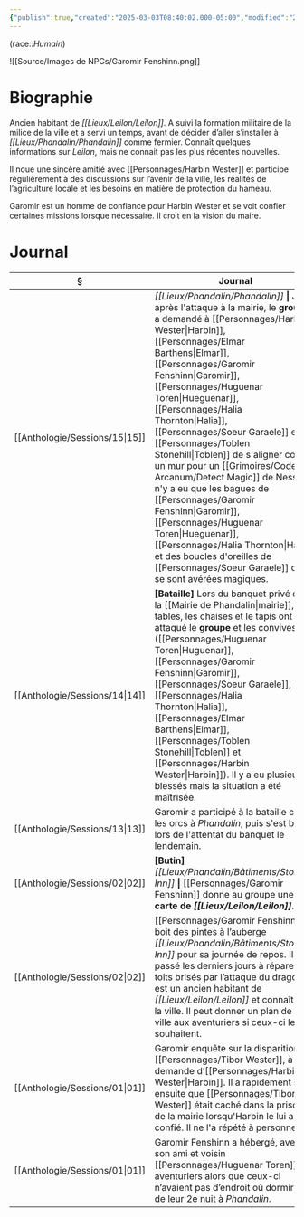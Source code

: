 ```yaml
---
{"publish":true,"created":"2025-03-03T08:40:02.000-05:00","modified":"2025-03-03T08:40:02.000-05:00","cssclasses":""}
---
```



(race::*Humain*)

![[Source/Images de NPCs/Garomir Fenshinn.png]]

# Biographie

Ancien habitant de *[[Lieux/Leilon/Leilon]]*. A suivi la formation militaire de la milice de la ville et a servi un temps, avant de décider d’aller s’installer à *[[Lieux/Phandalin/Phandalin]]* comme fermier. Connaît quelques informations sur *Leilon*, mais ne connait pas les plus récentes nouvelles.

Il noue une sincère amitié avec [[Personnages/Harbin Wester]] et participe régulièrement à des discussions sur l’avenir de la ville, les réalités de l’agriculture locale et les besoins en matière de protection du hameau. 

Garomir est un homme de confiance pour Harbin Wester et se voit confier certaines missions lorsque nécessaire. Il croit en la vision du maire.

# Journal

| §                                 | Journal                                                                                                                                                                                                                                                                                                                                                                                                                                                                                                                                               |
| --------------------------------- | ----------------------------------------------------------------------------------------------------------------------------------------------------------------------------------------------------------------------------------------------------------------------------------------------------------------------------------------------------------------------------------------------------------------------------------------------------------------------------------------------------------------------------------------------------- |
| [[Anthologie/Sessions/15\|15]] | *[[Lieux/Phandalin/Phandalin]]* **\|** Juste après l'attaque à la mairie, le **groupe** a demandé à [[Personnages/Harbin Wester\|Harbin]], [[Personnages/Elmar Barthens\|Elmar]], [[Personnages/Garomir Fenshinn\|Garomir]], [[Personnages/Huguenar Toren\|Hueguenar]], [[Personnages/Halia Thornton\|Halia]], [[Personnages/Soeur Garaele]] et [[Personnages/Toblen Stonehill\|Toblen]] de s'aligner contre un mur pour un [[Grimoires/Codex Arcanum/Detect Magic]] de Nessa. Il n'y a eu que les bagues de [[Personnages/Garomir Fenshinn\|Garomir]], [[Personnages/Huguenar Toren\|Hueguenar]], [[Personnages/Halia Thornton\|Halia]] et des boucles d'oreilles de [[Personnages/Soeur Garaele]] qui se sont avérées magiques. |
| [[Anthologie/Sessions/14\|14]] | **[Bataille]** Lors du banquet privé dans la [[Mairie de Phandalin\|mairie]], les tables, les chaises et le tapis ont attaqué le **groupe** et les convives ([[Personnages/Huguenar Toren\|Huguenar]], [[Personnages/Garomir Fenshinn\|Garomir]], [[Personnages/Soeur Garaele]], [[Personnages/Halia Thornton\|Halia]], [[Personnages/Elmar Barthens\|Elmar]], [[Personnages/Toblen Stonehill\|Toblen]] et [[Personnages/Harbin Wester\|Harbin]]). Il y a eu plusieurs blessés mais la situation a été maîtrisée.                                                                                                                         |
| [[Anthologie/Sessions/13\|13]] | Garomir a participé à la bataille contre les orcs à *Phandalin*, puis s'est battu lors de l'attentat du banquet le lendemain.                                                                                                                                                                                                                                                                                                                                                                                                                         |
| [[Anthologie/Sessions/02\|02]] | **[Butin]** *[[Lieux/Phandalin/Bâtiments/Stonehill Inn]]* **\|** [[Personnages/Garomir Fenshinn]] donne au groupe une **carte de *[[Lieux/Leilon/Leilon]]***.                                                                                                                                                                                                                                                                                                                                                                                                                                            |
| [[Anthologie/Sessions/02\|02]] | [[Personnages/Garomir Fenshinn]] boit des pintes à l’auberge *[[Lieux/Phandalin/Bâtiments/Stonehill Inn]]* pour sa journée de repos. Il a passé les derniers jours à réparer les toits brisés par l’attaque du dragon. Il est un ancien habitant de *[[Lieux/Leilon/Leilon]]* et connaît bien la ville. Il peut donner un plan de la ville aux aventuriers si ceux-ci le souhaitent.                                                                                                                                                                                                                     |
| [[Anthologie/Sessions/01\|01]] | Garomir enquête sur la disparition de [[Personnages/Tibor Wester]], à la demande d’[[Personnages/Harbin Wester\|Harbin]]. Il a rapidement su ensuite que [[Personnages/Tibor Wester]] était caché dans la prison de la mairie lorsqu'Harbin le lui a confié. Il ne l'a répété à personne.                                                                                                                                                                                                                                                                                                 |
| [[Anthologie/Sessions/01\|01]] | Garomir Fenshinn a hébergé, avec son ami et voisin [[Personnages/Huguenar Toren]], les aventuriers alors que ceux-ci n’avaient pas d’endroit où dormir lors de leur 2e nuit à *Phandalin*.                                                                                                                                                                                                                                                                                                                                                                        |


